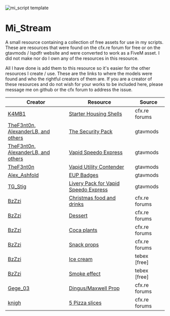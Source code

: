 ![mi_script template](https://github.com/user-attachments/assets/b728dfda-5089-4310-a53a-71106501efdb)
# Mi_Stream
A small resource containing a collection of free assets for use in my scripts. These are resources that were found on the cfx.re forum for free or on the gtavmods / lspdfr website and were converted to work as a FiveM asset. I did not make nor do I own any of the resources in this resource. 

All I have done is add them to this resource so it's easier for the other resources I create / use. These are the links to where the models were found and who the rightful creators of them are. If you are a creator of these resources and do not wish for your works to be included here, please message me on github or the cfx forum to address the issue.

| Creator | Resource | Source |
| --- | --- | --- |
| [K4MB1](https://forum.cfx.re/u/k4mb1) | [Starter Housing Shells](https://forum.cfx.re/t/free-props-starter-shells-for-housing-scripts/4826922) | cfx.re forums |
| [TheF3nt0n, AlexanderLB, and others](https://www.gta5-mods.com/users/TheF3nt0n) | [The Security Pack](https://www.gta5-mods.com/vehicles/the-security-pack-add-on#comments_tab) | gtavmods |
| [TheF3nt0n, AlexanderLB, and others](https://www.gta5-mods.com/users/TheF3nt0n) | [Vapid Speedo Express](https://www.gta5-mods.com/vehicles/vapid-speedo-express-add-on-liveries) | gtavmods |
| [TheF3nt0n](https://www.gta5-mods.com/users/TheF3nt0n) | [Vapid Utility Contender](https://www.gta5-mods.com/vehicles/vapid-utility-contender-mapped-add-on-replace) | gtavmods |
| [Alex_Ashfold](https://www.lcpdfr.com/profile/218345-alex_ashfold/) | [EUP Badges](https://www.lcpdfr.com/downloads/gta5mods/misc/32225-eup-badges/) | gtavmods |
| [TG_Stig](https://www.gta5-mods.com/users/TG_Stig) | [Livery Pack for Vapid Speedo Express](https://www.gta5-mods.com/paintjobs/supplementary-livery-pack-for-speedo-express) | gtavmods |
| [BzZzi](https://forum.cfx.re/u/BzZzi) | [Christmas food and drinks](https://forum.cfx.re/t/addon-prop-christmas-food-and-drinks/4966710) | cfx.re forums |
| [BzZzi](https://forum.cfx.re/u/BzZzi) | [Dessert](https://forum.cfx.re/t/addon-prop-dessert/4953380) | cfx.re forums |
| [BzZzi](https://forum.cfx.re/u/BzZzi) | [Coca plants](https://forum.cfx.re/t/addon-props-coca-plants/4978753) | cfx.re forums |
| [BzZzi](https://forum.cfx.re/u/BzZzi) | [Snack props](https://forum.cfx.re/t/addon-free-snack-props/4910946) | cfx.re forums |
| [BzZzi](https://forum.cfx.re/u/BzZzi) | [Ice cream](https://bzzz.tebex.io/package/5377344) | tebex [free] |
| [BzZzi](https://forum.cfx.re/u/BzZzi) | [Smoke effect](https://bzzz.tebex.io/package/5207997) | tebex [free] |
| [Gege_03](https://forum.cfx.re/u/Gege_03) | [Dingus/Maxwell Prop](https://forum.cfx.re/t/free-dingus-prop/5017149) | cfx.re forums |
| [knjgh](https://forum.cfx.re/u/knjgh/summary) | [5 Pizza slices](https://forum.cfx.re/t/free-prop-5-pizza-slices/4952067) | cfx.re forums |

